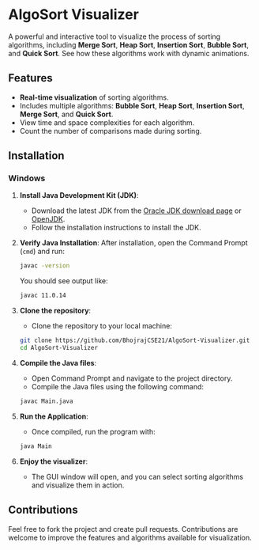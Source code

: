 # AlgoSort Visualizer
A powerful and interactive tool to visualize the process of sorting algorithms, including **Merge Sort**, **Heap Sort**, **Insertion Sort**, **Bubble Sort**, and **Quick Sort**. See how these algorithms work with dynamic animations.


## Features
- **Real-time visualization** of sorting algorithms.
- Includes multiple algorithms: **Bubble Sort**, **Heap Sort**, **Insertion Sort**, **Merge Sort**, and **Quick Sort**.
- View time and space complexities for each algorithm.
- Count the number of comparisons made during sorting.
  
## Installation

### Windows

1. **Install Java Development Kit (JDK)**:
   - Download the latest JDK from the [Oracle JDK download page](https://www.oracle.com/java/technologies/javase-jdk17-downloads.html) or [OpenJDK](https://openjdk.java.net/).
   - Follow the installation instructions to install the JDK.

2. **Verify Java Installation**:
   After installation, open the Command Prompt (`cmd`) and run:
   ```bash
   javac -version
   ```
   You should see output like:
   ```bash
   javac 11.0.14
   ```

3. **Clone the repository**:
   - Clone the repository to your local machine:
   ```bash
   git clone https://github.com/BhojrajCSE21/AlgoSort-Visualizer.git
   cd AlgoSort-Visualizer
   ```

4. **Compile the Java files**:
   - Open Command Prompt and navigate to the project directory.
   - Compile the Java files using the following command:
   ```bash
   javac Main.java
   ```

5. **Run the Application**:
   - Once compiled, run the program with:
   ```bash
   java Main
   ```

6. **Enjoy the visualizer**:
   - The GUI window will open, and you can select sorting algorithms and visualize them in action.

## Contributions

Feel free to fork the project and create pull requests. Contributions are welcome to improve the features and algorithms available for visualization.
